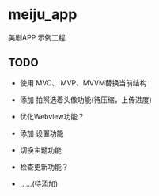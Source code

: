 # meiju_app

美剧APP 示例工程

## TODO

* 使用 MVC、 MVP、MVVM替换当前结构

* 添加 拍照选着头像功能(待压缩，上传进度)

* 优化Webview功能？

* 添加 设置功能

* 切换主题功能

* 检查更新功能？


* ......(待添加)
